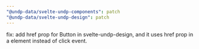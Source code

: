 ```yaml
---
"@undp-data/svelte-undp-components": patch
"@undp-data/svelte-undp-design": patch
---
```


fix: add href prop for Button in svelte-undp-design, and it uses href prop in a element instead of click event.
